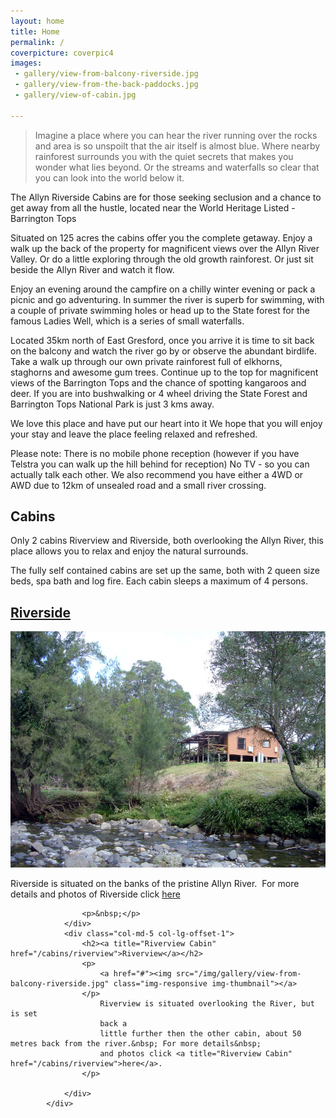 ```yaml
---
layout: home
title: Home
permalink: /
coverpicture: coverpic4
images:
 - gallery/view-from-balcony-riverside.jpg
 - gallery/view-from-the-back-paddocks.jpg
 - gallery/view-of-cabin.jpg
 
---
```



> Imagine a place where you can hear the river running over the rocks and area is so unspoilt that the air itself is almost blue. Where nearby rainforest surrounds you with the quiet secrets that makes you wonder what lies beyond. Or the streams and waterfalls so clear that you can look into the world below it.

The Allyn Riverside Cabins are for those seeking seclusion and a chance to get away from all the hustle, located near the World Heritage Listed - Barrington Tops

Situated on 125 acres the cabins offer you the complete getaway.  Enjoy a walk up the back of the property for magnificent views over the Allyn River Valley. Or do a little exploring through the old growth rainforest. Or just sit beside the Allyn River and watch it flow.


Enjoy an evening around the campfire on a chilly winter evening or pack a picnic and go adventuring.
In summer the river is superb for swimming, with a couple of private swimming holes or head up to the 
State forest for the famous Ladies Well, which is a series of small waterfalls.


Located 35km north of East Gresford, once you arrive it is time to sit back on the balcony and watch the river go by or observe the abundant birdlife. Take a walk up through our own private rainforest full of elkhorns, staghorns and awesome gum trees. Continue up to the top for magnificent views of the Barrington Tops and the chance of spotting kangaroos and deer. If you are into bushwalking or 4 wheel driving the State Forest and Barrington Tops National Park is just 3 kms away.

We love this place and have put our heart into it
We hope that you will enjoy your stay and leave the place feeling relaxed and refreshed.

Please note: There is no mobile phone reception (however if you have Telstra you can walk up the hill behind for reception) No TV - so you can actually talk each other.  We also recommend you have either a 4WD or AWD due to 12km of unsealed road and a small river crossing.

## Cabins

Only 2 cabins Riverview and Riverside, both overlooking the Allyn River, this place allows you to relax and enjoy the natural surrounds.

The fully self contained cabins are set up the same, both with 2 queen size beds, spa bath and log fire. Each cabin sleeps a maximum of 4 persons.

<div class="row">
<div class="col-lg-5">
<h2><a title="Riverside Cabin" href="/cabins/riverside">Riverside</a></h2>

  <p>
      <a href="/cabins/riverside"><img src="/img/gallery/view-of-cabin.jpg" class="img-responsive img-thumbnail"></a>
  </p>

  <p>Riverside is situated on the banks of the pristine Allyn River.&nbsp; For more details and photos of Riverside click <a title="Riverside CAbin" href="#">here</a>
  </p>

                    <p>&nbsp;</p>
                </div>
                <div class="col-md-5 col-lg-offset-1">
                    <h2><a title="Riverview Cabin" href="/cabins/riverview">Riverview</a></h2>
                    <p>
                        <a href="#"><img src="/img/gallery/view-from-balcony-riverside.jpg" class="img-responsive img-thumbnail"></a>
                    </p>
                        Riverview is situated overlooking the River, but is set
                        back a
                        little further then the other cabin, about 50 metres back from the river.&nbsp; For more details&nbsp;
                        and photos click <a title="Riverview Cabin" href="/cabins/riverview">here</a>.
                    </p>

                </div>
            </div>
